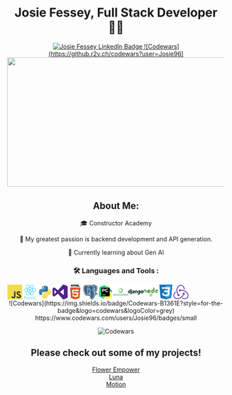 <div align="center">
  <h1><strong>Josie Fessey, Full Stack Developer 👩‍💻</strong></h1>
</div>

<div id="header" align="center">
  <div id="badges">
    <a href="https://www.linkedin.com/in/josie-fessey/">
      <img src="https://img.shields.io/badge/-JosieFessey-blue?style=flat&logo=Linkedin&logoColor=white" width="100" alt="Josie Fessey LinkedIn Badge"/>
      <a href=https://www.codewars.com/users/Josie96/badges/small/">
        ![Codewars](https://github.r2v.ch/codewars?user=Josie96)
    </a>
      <div align="center">
  <a href="#"><img src="https://img.freepik.com/premium-photo/professional-woman-working-multiple-computer-screens-desk-ai-generated-stock-image_561855-15882.jpg?w=1060" width="600" height="300" clickable=false/></a>
</div>
 

## About Me:

🎓 Constructor Academy


💭 My greatest passion is backend development and API generation.


🤖 Currently learning about Gen AI

### :hammer_and_wrench: Languages and Tools :
<div style="display: flex; align-items: center;">
  <img src="https://raw.githubusercontent.com/devicons/devicon/master/icons/javascript/javascript-original.svg" alt="javascript" style="width: 35px; height: 35px;">
  <img src="https://raw.githubusercontent.com/devicons/devicon/master/icons/react/react-original-wordmark.svg" alt="react" style="width: 35px; height: 35px;">
  <img src="https://raw.githubusercontent.com/devicons/devicon/master/icons/python/python-original.svg" alt="python" style="width: 35px; height: 35px;">
  <img src="https://raw.githubusercontent.com/devicons/devicon/master/icons/visualstudio/visualstudio-plain.svg" alt="visual studio" style="width: 35px; height: 35px;">
  <img src="https://raw.githubusercontent.com/devicons/devicon/master/icons/html5/html5-original-wordmark.svg" alt="html5" style="width: 35px; height: 35px;">
<br>
  <img src="https://github.com/devicons/devicon/blob/master/icons/postgresql/postgresql-original.svg" alt="Postgres" style="width: 35px; height: 35px;">
  <img src="https://github.com/devicons/devicon/blob/master/icons/pycharm/pycharm-original.svg" alt="Pycharm" style="width: 35px; height: 35px;">
  <img src="https://github.com/devicons/devicon/blob/master/icons/anaconda/anaconda-original-wordmark.svg" alt="Conda" style="width: 35px; height: 35px;">
  <img src="https://github.com/devicons/devicon/blob/master/icons/django/django-plain-wordmark.svg" alt="Django" style="width: 35px; height: 35px;">
  <img src="https://github.com/devicons/devicon/blob/master/icons/nodejs/nodejs-plain-wordmark.svg" alt="Node.JS" style="width: 35px; height: 35px;">
  <img src="https://github.com/devicons/devicon/blob/master/icons/css3/css3-original.svg" alt="CSS" style="width: 35px; height: 35px;">
  <img src="https://github.com/devicons/devicon/blob/master/icons/redux/redux-original.svg" alt="Redux" style="width: 35px; height: 35px;">
</div>
![Codewars](https://img.shields.io/badge/Codewars-B1361E?style=for-the-badge&logo=codewars&logoColor=grey)
https://www.codewars.com/users/Josie96/badges/small
<br>

![Codewars](https://github.r2v.ch/codewars?user=Josie96)
<br>

## Please check out some of my projects!

[Flower Empower](https://github.com/JosieJosieJosie96/FlowerEmpower)<br>
[Luna](https://github.com/JosieJosieJosie96/LunaProject)<br>
[Motion](https://github.com/JosieJosieJosie96/Motion)
